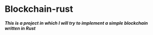 # Blockchain-rust

##### This is a project in which I will try to implement a simple blockchain written in Rust